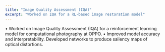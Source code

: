 ```yaml
---
title: "Image Quality Assessment (IQA)"
excerpt: "Worked on IQA for a RL-based image restoration model"
---
```


• Worked on Image Quality Assessment (IQA) for a reinforcement learning model for computational photography at OPPO.
• Improved model accuracy and interpretability. Developed networks to produce saliency maps of optical distortions.
